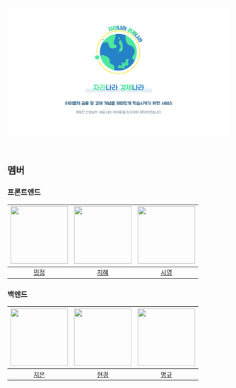 ![title](docs/titleUpdate.png)
<br />



<br>

## 멤버

### 프론트엔드

| <img src="https://avatars.githubusercontent.com/u/130037564?v=1" width="130" height="130"> | <img src ="https://avatars.githubusercontent.com/u/154851823?v=1" width="130" height="130"> | <img src ="https://avatars.githubusercontent.com/u/154852049?v=1" width="130" height="130"> |
| :---------------------------------------------------------------------------------------: | :----------------------------------------------------------------------------------------: | :-----------------------------------------------------------------------------------------: |
|                         [민정](https://github.com/MinJeonng)                         |                          [지혜](https://github.com/Jihye8)                          |                             [시영](https://github.com/cci0)                             |

### 백엔드

| <img src="https://avatars.githubusercontent.com/u/154851961?v=1" width="130" height="130"> | <img src="https://avatars.githubusercontent.com/u/153169614?v=1" width="130" height="130"> | <img src="https://avatars.githubusercontent.com/u/134291319?v=1" width="130" height="130"> 
| :---------------------------------------------------------------------------------------: | :---------------------------------------------------------------------------------------: | :---------------------------------------------------------------------------------------: | 
|                             [지은](https://github.com/cje206)                              |                            [현경](https://github.com/Hyunkyung-Nam)                             |                            [명규](https://github.com/gh9727)                             
